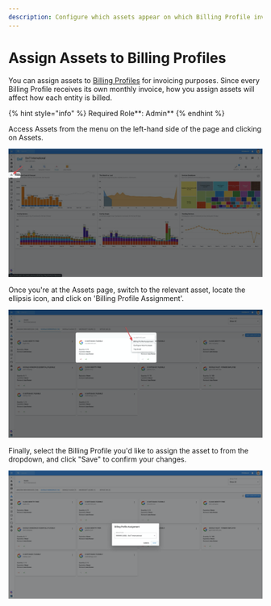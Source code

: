 ```yaml
---
description: Configure which assets appear on which Billing Profile invoices
---
```


# Assign Assets to Billing Profiles

You can assign assets to [Billing Profiles](../invoices-and-payments/setting-up-a-new-billing-profile.md) for invoicing purposes. Since every Billing Profile receives its own monthly invoice, how you assign assets will affect how each entity is billed.

{% hint style="info" %}
Required Role**: Admin**
{% endhint %}

Access Assets from the menu on the left-hand side of the page and clicking on Assets.

![](../.gitbook/assets/image%20%2814%29.png)

Once you're at the Assets page, switch to the relevant asset, locate the ellipsis icon, and click on 'Billing Profile Assignment'.

![](../.gitbook/assets/image%20%2812%29.png)

Finally, select the Billing Profile you'd like to assign the asset to from the dropdown, and click "Save" to confirm your changes.

![](../.gitbook/assets/image%20%2813%29.png)

